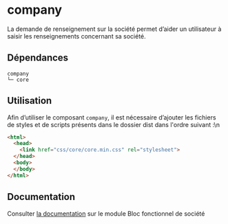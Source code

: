 # company

La demande de renseignement sur la société permet d’aider un utilisateur à saisir les renseignements concernant sa société.

## Dépendances
```shell
company
└─ core
```

## Utilisation
Afin d’utiliser le composant `company`, il est nécessaire d’ajouter les fichiers de styles et de scripts présents dans le dossier dist dans l'ordre suivant :\n
```html
<html>
  <head>
    <link href="css/core/core.min.css" rel="stylesheet">
  </head>
  <body>
  </body>
</html>
```

## Documentation

Consulter [la documentation](https://www.systeme-de-design.gouv.fr/version-courante/fr/modeles/blocs-fonctionnels/societe) sur le module Bloc fonctionnel de société